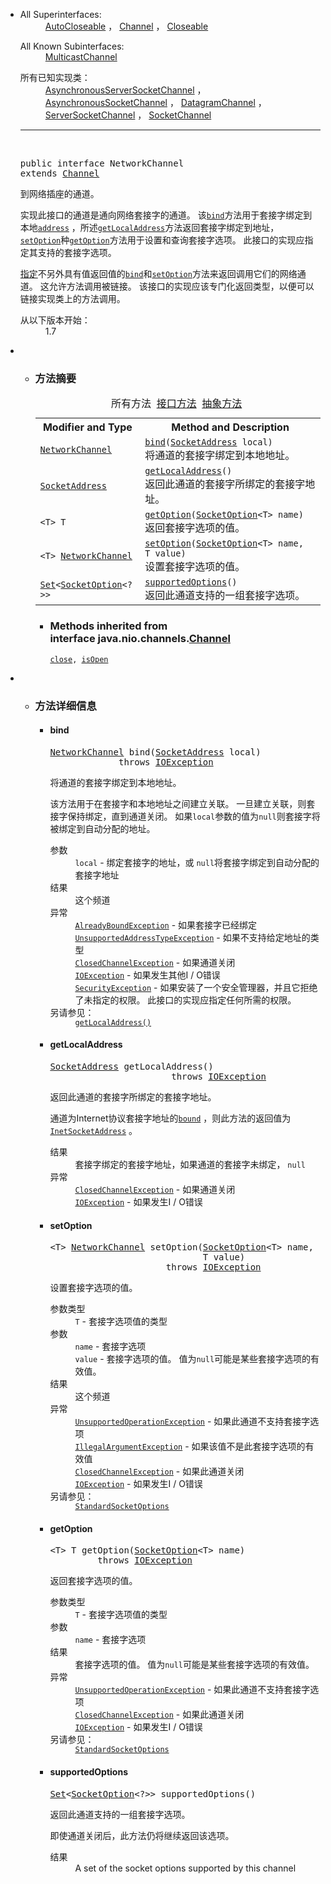 <div class="contentContainer"> 
   <div class="description"> 
    <ul class="blockList"> 
     <li class="blockList"> 
      <dl> 
       <dt>
         All Superinterfaces: 
       </dt> 
       <dd> 
        <span><a href="../../../java/lang/AutoCloseable.html" title="java.lang中的接口">AutoCloseable</a> ， <a href="../../../java/nio/channels/Channel.html" title="java.nio.channels中的接口">Channel</a> ， <a href="../../../java/io/Closeable.html" title="java.io中的接口">Closeable</a></span> 
       </dd> 
      </dl> 
      <dl> 
       <dt>
         All Known Subinterfaces: 
       </dt> 
       <dd> 
        <span><a href="../../../java/nio/channels/MulticastChannel.html" title="java.nio.channels中的接口">MulticastChannel</a></span> 
       </dd> 
      </dl> 
      <dl> 
       <dt>
        所有已知实现类：
       </dt> 
       <dd> 
        <span><a href="../../../java/nio/channels/AsynchronousServerSocketChannel.html" title="java.nio.channels中的类">AsynchronousServerSocketChannel</a> ， <a href="../../../java/nio/channels/AsynchronousSocketChannel.html" title="java.nio.channels中的类">AsynchronousSocketChannel</a> ， <a href="../../../java/nio/channels/DatagramChannel.html" title="java.nio.channels中的类">DatagramChannel</a> ， <a href="../../../java/nio/channels/ServerSocketChannel.html" title="java.nio.channels中的类">ServerSocketChannel</a> ， <a href="../../../java/nio/channels/SocketChannel.html" title="java.nio.channels中的类">SocketChannel</a></span> 
       </dd> 
      </dl> 
      <hr> <br> <pre>public interface <span class="typeNameLabel">NetworkChannel</span>
extends <a href="../../../java/nio/channels/Channel.html" title="interface in java.nio.channels">Channel</a></pre> 
      <div class="block"> 
       <span>到网络插座的通道。</span> 
       <p> <span>实现此接口的通道是通向网络套接字的通道。</span> <span>该<a href="../../../java/nio/channels/NetworkChannel.html#bind-java.net.SocketAddress-"><code>bind</code></a>方法用于套接字绑定到本地<a href="../../../java/net/SocketAddress.html" title="java.net中的类"><code>address</code></a> ，所述<a href="../../../java/nio/channels/NetworkChannel.html#getLocalAddress--"><code>getLocalAddress</code></a>方法返回套接字绑定到地址， <a href="../../../java/nio/channels/NetworkChannel.html#setOption-java.net.SocketOption-T-"><code>setOption</code></a>种<a href="../../../java/nio/channels/NetworkChannel.html#getOption-java.net.SocketOption-"><code>getOption</code></a>方法用于设置和查询套接字选项。</span> <span>此接口的实现应指定其支持的套接字选项。</span> </p> 
       <p> <span><a href="../../../java/nio/channels/NetworkChannel.html#bind-java.net.SocketAddress-">指定</a>不另外具有值返回值的<a href="../../../java/nio/channels/NetworkChannel.html#bind-java.net.SocketAddress-"><code>bind</code></a>和<a href="../../../java/nio/channels/NetworkChannel.html#setOption-java.net.SocketOption-T-"><code>setOption</code></a>方法来返回调用它们的网络通道。</span> <span>这允许方法调用被链接。</span> <span>该接口的实现应该专门化返回类型，以便可以链接实现类上的方法调用。</span> </p> 
      </div> 
      <dl> 
       <dt> 
        <span class="simpleTagLabel">从以下版本开始：</span> 
       </dt> 
       <dd>
         1.7 
       </dd> 
      </dl> </li> 
    </ul> 
   </div> 
   <div class="summary"> 
    <ul class="blockList"> 
     <li class="blockList"> 
      <!-- ========== METHOD SUMMARY =========== --> 
      <ul class="blockList"> 
       <li class="blockList"><a name="method.summary"> 
         <!--   --> </a> <h3>方法摘要</h3> 
        <table class="memberSummary" border="0" cellpadding="3" cellspacing="0" summary="Method Summary table, listing methods, and an explanation"> 
         <caption> 
          <span id="t0" class="activeTableTab"><span>所有方法</span><span class="tabEnd">&nbsp;</span></span> 
          <span id="t2" class="tableTab"><span><a href="javascript:show(2);">接口方法</a></span><span class="tabEnd">&nbsp;</span></span> 
          <span id="t3" class="tableTab"><span><a href="javascript:show(4);">抽象方法</a></span><span class="tabEnd">&nbsp;</span></span> 
         </caption> 
         <tbody> 
          <tr> 
           <th class="colFirst" scope="col">Modifier and Type</th> 
           <th class="colLast" scope="col">Method and Description</th> 
          </tr> 
          <tr id="i0" class="altColor"> 
           <td class="colFirst"><code><a href="../../../java/nio/channels/NetworkChannel.html" title="interface in java.nio.channels">NetworkChannel</a></code></td> 
           <td class="colLast"><code><span class="memberNameLink"><a href="../../../java/nio/channels/NetworkChannel.html#bind-java.net.SocketAddress-">bind</a></span>(<a href="../../../java/net/SocketAddress.html" title="class in java.net">SocketAddress</a>&nbsp;local)</code> 
            <div class="block">
              将通道的套接字绑定到本地地址。 
            </div> </td> 
          </tr> 
          <tr id="i1" class="rowColor"> 
           <td class="colFirst"><code><a href="../../../java/net/SocketAddress.html" title="class in java.net">SocketAddress</a></code></td> 
           <td class="colLast"><code><span class="memberNameLink"><a href="../../../java/nio/channels/NetworkChannel.html#getLocalAddress--">getLocalAddress</a></span>()</code> 
            <div class="block">
              返回此通道的套接字所绑定的套接字地址。 
            </div> </td> 
          </tr> 
          <tr id="i2" class="altColor"> 
           <td class="colFirst"><code>&lt;T&gt;&nbsp;T</code></td> 
           <td class="colLast"><code><span class="memberNameLink"><a href="../../../java/nio/channels/NetworkChannel.html#getOption-java.net.SocketOption-">getOption</a></span>(<a href="../../../java/net/SocketOption.html" title="interface in java.net">SocketOption</a>&lt;T&gt;&nbsp;name)</code> 
            <div class="block">
              返回套接字选项的值。 
            </div> </td> 
          </tr> 
          <tr id="i3" class="rowColor"> 
           <td class="colFirst"><code>&lt;T&gt;&nbsp;<a href="../../../java/nio/channels/NetworkChannel.html" title="interface in java.nio.channels">NetworkChannel</a></code></td> 
           <td class="colLast"><code><span class="memberNameLink"><a href="../../../java/nio/channels/NetworkChannel.html#setOption-java.net.SocketOption-T-">setOption</a></span>(<a href="../../../java/net/SocketOption.html" title="interface in java.net">SocketOption</a>&lt;T&gt;&nbsp;name, T&nbsp;value)</code> 
            <div class="block">
              设置套接字选项的值。 
            </div> </td> 
          </tr> 
          <tr id="i4" class="altColor"> 
           <td class="colFirst"><code><a href="../../../java/util/Set.html" title="interface in java.util">Set</a>&lt;<a href="../../../java/net/SocketOption.html" title="interface in java.net">SocketOption</a>&lt;?&gt;&gt;</code></td> 
           <td class="colLast"><code><span class="memberNameLink"><a href="../../../java/nio/channels/NetworkChannel.html#supportedOptions--">supportedOptions</a></span>()</code> 
            <div class="block">
              返回此通道支持的一组套接字选项。 
            </div> </td> 
          </tr> 
         </tbody> 
        </table> 
        <ul class="blockList"> 
         <li class="blockList"><a name="methods.inherited.from.class.java.nio.channels.Channel"> 
           <!--   --> </a> <h3>Methods inherited from interface&nbsp;java.nio.channels.<a href="../../../java/nio/channels/Channel.html" title="interface in java.nio.channels">Channel</a></h3> <code><a href="../../../java/nio/channels/Channel.html#close--">close</a>, <a href="../../../java/nio/channels/Channel.html#isOpen--">isOpen</a></code></li> 
        </ul> </li> 
      </ul> </li> 
    </ul> 
   </div> 
   <div class="details"> 
    <ul class="blockList"> 
     <li class="blockList"> 
      <!-- ============ METHOD DETAIL ========== --> 
      <ul class="blockList"> 
       <li class="blockList"><a name="method.detail"> 
         <!--   --> </a> <h3>方法详细信息</h3> <a name="bind-java.net.SocketAddress-"> 
         <!--   --> </a> 
        <ul class="blockList"> 
         <li class="blockList"> <h4>bind</h4> <pre><a href="../../../java/nio/channels/NetworkChannel.html" title="interface in java.nio.channels">NetworkChannel</a>&nbsp;bind(<a href="../../../java/net/SocketAddress.html" title="class in java.net">SocketAddress</a>&nbsp;local)
             throws <a href="../../../java/io/IOException.html" title="class in java.io">IOException</a></pre> 
          <div class="block"> 
           <span>将通道的套接字绑定到本地地址。</span> 
           <p> <span>该方法用于在套接字和本地地址之间建立关联。</span> <span>一旦建立关联，则套接字保持绑定，直到通道关闭。</span> <span>如果<code>local</code>参数的值为<code>null</code>则套接字将被绑定到自动分配的地址。</span> </p> 
          </div> 
          <dl> 
           <dt> 
            <span class="paramLabel">参数</span> 
           </dt> 
           <dd> 
            <code>local</code> - 绑定套接字的地址，或 
            <code>null</code>将套接字绑定到自动分配的套接字地址 
           </dd> 
           <dt> 
            <span class="returnLabel">结果</span> 
           </dt> 
           <dd>
             这个频道 
           </dd> 
           <dt> 
            <span class="throwsLabel">异常</span> 
           </dt> 
           <dd> 
            <code><a href="../../../java/nio/channels/AlreadyBoundException.html" title="class in java.nio.channels">AlreadyBoundException</a></code> - 如果套接字已经绑定 
           </dd> 
           <dd> 
            <code><a href="../../../java/nio/channels/UnsupportedAddressTypeException.html" title="class in java.nio.channels">UnsupportedAddressTypeException</a></code> - 如果不支持给定地址的类型 
           </dd> 
           <dd> 
            <code><a href="../../../java/nio/channels/ClosedChannelException.html" title="class in java.nio.channels">ClosedChannelException</a></code> - 如果通道关闭 
           </dd> 
           <dd> 
            <code><a href="../../../java/io/IOException.html" title="class in java.io">IOException</a></code> - 如果发生其他I / O错误 
           </dd> 
           <dd> 
            <span><code><a href="../../../java/lang/SecurityException.html" title="class in java.lang">SecurityException</a></code> - 如果安装了一个安全管理器，并且它拒绝了未指定的权限。</span> 
            <span>此接口的实现应指定任何所需的权限。</span> 
           </dd> 
           <dt> 
            <span class="seeLabel">另请参见：</span> 
           </dt> 
           <dd> 
            <a href="../../../java/nio/channels/NetworkChannel.html#getLocalAddress--"><code>getLocalAddress()</code></a> 
           </dd> 
          </dl> </li> 
        </ul> <a name="getLocalAddress--"> 
         <!--   --> </a> 
        <ul class="blockList"> 
         <li class="blockList"> <h4>getLocalAddress</h4> <pre><a href="../../../java/net/SocketAddress.html" title="class in java.net">SocketAddress</a>&nbsp;getLocalAddress()
                       throws <a href="../../../java/io/IOException.html" title="class in java.io">IOException</a></pre> 
          <div class="block"> 
           <span>返回此通道的套接字所绑定的套接字地址。</span> 
           <p> <span>通道为Internet协议套接字地址的<a href="../../../java/nio/channels/NetworkChannel.html#bind-java.net.SocketAddress-"><code>bound</code></a> ，则此方法的返回值为<a href="../../../java/net/InetSocketAddress.html" title="java.net中的类"><code>InetSocketAddress</code></a> 。</span> </p> 
          </div> 
          <dl> 
           <dt> 
            <span class="returnLabel">结果</span> 
           </dt> 
           <dd>
             套接字绑定的套接字地址，如果通道的套接字未绑定， 
            <code>null</code> 
           </dd> 
           <dt> 
            <span class="throwsLabel">异常</span> 
           </dt> 
           <dd> 
            <code><a href="../../../java/nio/channels/ClosedChannelException.html" title="class in java.nio.channels">ClosedChannelException</a></code> - 如果通道关闭 
           </dd> 
           <dd> 
            <code><a href="../../../java/io/IOException.html" title="class in java.io">IOException</a></code> - 如果发生I / O错误 
           </dd> 
          </dl> </li> 
        </ul> <a name="setOption-java.net.SocketOption-java.lang.Object-"> 
         <!--   --> </a><a name="setOption-java.net.SocketOption-T-"> 
         <!--   --> </a> 
        <ul class="blockList"> 
         <li class="blockList"> <h4>setOption</h4> <pre>&lt;T&gt;&nbsp;<a href="../../../java/nio/channels/NetworkChannel.html" title="interface in java.nio.channels">NetworkChannel</a>&nbsp;setOption(<a href="../../../java/net/SocketOption.html" title="interface in java.net">SocketOption</a>&lt;T&gt;&nbsp;name,
                             T&nbsp;value)
                      throws <a href="../../../java/io/IOException.html" title="class in java.io">IOException</a></pre> 
          <div class="block">
            设置套接字选项的值。 
          </div> 
          <dl> 
           <dt> 
            <span class="paramLabel">参数类型</span> 
           </dt> 
           <dd> 
            <code>T</code> - 套接字选项值的类型 
           </dd> 
           <dt> 
            <span class="paramLabel">参数</span> 
           </dt> 
           <dd> 
            <code>name</code> - 套接字选项 
           </dd> 
           <dd> 
            <span><code>value</code> - 套接字选项的值。</span> 
            <span>值为<code>null</code>可能是某些套接字选项的有效值。</span> 
           </dd> 
           <dt> 
            <span class="returnLabel">结果</span> 
           </dt> 
           <dd>
             这个频道 
           </dd> 
           <dt> 
            <span class="throwsLabel">异常</span> 
           </dt> 
           <dd> 
            <code><a href="../../../java/lang/UnsupportedOperationException.html" title="class in java.lang">UnsupportedOperationException</a></code> - 如果此通道不支持套接字选项 
           </dd> 
           <dd> 
            <code><a href="../../../java/lang/IllegalArgumentException.html" title="class in java.lang">IllegalArgumentException</a></code> - 如果该值不是此套接字选项的有效值 
           </dd> 
           <dd> 
            <code><a href="../../../java/nio/channels/ClosedChannelException.html" title="class in java.nio.channels">ClosedChannelException</a></code> - 如果此通道关闭 
           </dd> 
           <dd> 
            <code><a href="../../../java/io/IOException.html" title="class in java.io">IOException</a></code> - 如果发生I / O错误 
           </dd> 
           <dt> 
            <span class="seeLabel">另请参见：</span> 
           </dt> 
           <dd> 
            <span><a href="../../../java/net/StandardSocketOptions.html" title="java.net中的类"><code>StandardSocketOptions</code></a></span> 
           </dd> 
          </dl> </li> 
        </ul> <a name="getOption-java.net.SocketOption-"> 
         <!--   --> </a> 
        <ul class="blockList"> 
         <li class="blockList"> <h4>getOption</h4> <pre>&lt;T&gt;&nbsp;T&nbsp;getOption(<a href="../../../java/net/SocketOption.html" title="interface in java.net">SocketOption</a>&lt;T&gt;&nbsp;name)
         throws <a href="../../../java/io/IOException.html" title="class in java.io">IOException</a></pre> 
          <div class="block">
            返回套接字选项的值。 
          </div> 
          <dl> 
           <dt> 
            <span class="paramLabel">参数类型</span> 
           </dt> 
           <dd> 
            <code>T</code> - 套接字选项值的类型 
           </dd> 
           <dt> 
            <span class="paramLabel">参数</span> 
           </dt> 
           <dd> 
            <code>name</code> - 套接字选项 
           </dd> 
           <dt> 
            <span class="returnLabel">结果</span> 
           </dt> 
           <dd> 
            <span>套接字选项的值。</span> 
            <span>值为<code>null</code>可能是某些套接字选项的有效值。</span> 
           </dd> 
           <dt> 
            <span class="throwsLabel">异常</span> 
           </dt> 
           <dd> 
            <code><a href="../../../java/lang/UnsupportedOperationException.html" title="class in java.lang">UnsupportedOperationException</a></code> - 如果此通道不支持套接字选项 
           </dd> 
           <dd> 
            <code><a href="../../../java/nio/channels/ClosedChannelException.html" title="class in java.nio.channels">ClosedChannelException</a></code> - 如果此通道关闭 
           </dd> 
           <dd> 
            <code><a href="../../../java/io/IOException.html" title="class in java.io">IOException</a></code> - 如果发生I / O错误 
           </dd> 
           <dt> 
            <span class="seeLabel">另请参见：</span> 
           </dt> 
           <dd> 
            <span><a href="../../../java/net/StandardSocketOptions.html" title="java.net中的类"><code>StandardSocketOptions</code></a></span> 
           </dd> 
          </dl> </li> 
        </ul> <a name="supportedOptions--"> 
         <!--   --> </a> 
        <ul class="blockListLast"> 
         <li class="blockList"> <h4>supportedOptions</h4> <pre><a href="../../../java/util/Set.html" title="interface in java.util">Set</a>&lt;<a href="../../../java/net/SocketOption.html" title="interface in java.net">SocketOption</a>&lt;?&gt;&gt;&nbsp;supportedOptions()</pre> 
          <div class="block"> 
           <span>返回此通道支持的一组套接字选项。</span> 
           <p> <span>即使通道关闭后，此方法仍将继续返回该选项。</span> </p> 
          </div> 
          <dl> 
           <dt> 
            <span class="returnLabel">结果</span> 
           </dt> 
           <dd>
             A set of the socket options supported by this channel 
           </dd> 
          </dl> </li> 
        </ul> </li> 
      </ul> </li> 
    </ul> 
   </div> 
  </div>